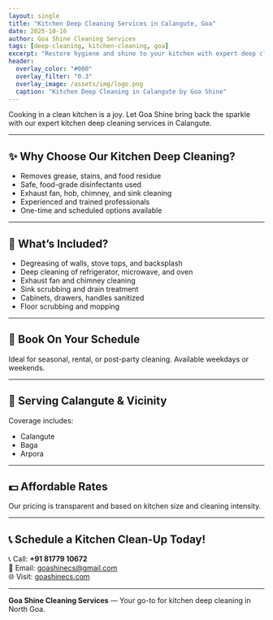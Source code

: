 ```yaml
---
layout: single
title: "Kitchen Deep Cleaning Services in Calangute, Goa"
date: 2025-10-16
author: Goa Shine Cleaning Services
tags: [deep-cleaning, kitchen-cleaning, goa]
excerpt: "Restore hygiene and shine to your kitchen with expert deep cleaning in Calangute by Goa Shine Cleaning Services."
header:
  overlay_color: "#000"
  overlay_filter: "0.3"
  overlay_image: /assets/img/logo.png
  caption: "Kitchen Deep Cleaning in Calangute by Goa Shine"
---
```


Cooking in a clean kitchen is a joy. Let Goa Shine bring back the sparkle with our expert kitchen deep cleaning services in Calangute.

---

## ✨ Why Choose Our Kitchen Deep Cleaning?

- Removes grease, stains, and food residue  
- Safe, food-grade disinfectants used  
- Exhaust fan, hob, chimney, and sink cleaning  
- Experienced and trained professionals  
- One-time and scheduled options available  

---

## 🧽 What’s Included?

- Degreasing of walls, stove tops, and backsplash  
- Deep cleaning of refrigerator, microwave, and oven  
- Exhaust fan and chimney cleaning  
- Sink scrubbing and drain treatment  
- Cabinets, drawers, handles sanitized  
- Floor scrubbing and mopping  

---

## 📅 Book On Your Schedule

Ideal for seasonal, rental, or post-party cleaning. Available weekdays or weekends.

---

## 💼 Serving Calangute & Vicinity

Coverage includes:

- Calangute  
- Baga  
- Arpora  

---

## 💵 Affordable Rates

Our pricing is transparent and based on kitchen size and cleaning intensity.

---

## 📞 Schedule a Kitchen Clean-Up Today!

📞 Call: **+91 81779 10672**  
📧 Email: [goashinecs@gmail.com](mailto:goashinecs@gmail.com)  
🌐 Visit: [goashinecs.com](https://goashinecs.com)

---

**Goa Shine Cleaning Services** — Your go-to for kitchen deep cleaning in North Goa.
